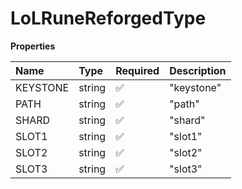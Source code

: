 # LoLRuneReforgedType

**Properties**

| Name     | Type   | Required | Description |
| :------- | :----- | :------- | :---------- |
| KEYSTONE | string | ✅       | "keystone"  |
| PATH     | string | ✅       | "path"      |
| SHARD    | string | ✅       | "shard"     |
| SLOT1    | string | ✅       | "slot1"     |
| SLOT2    | string | ✅       | "slot2"     |
| SLOT3    | string | ✅       | "slot3"     |

<!-- This file was generated by liblab | https://liblab.com/ -->
